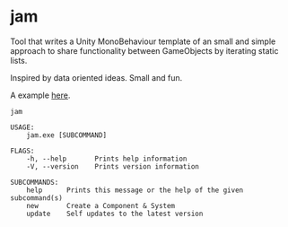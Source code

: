 # jam

Tool that writes a Unity MonoBehaviour template of an small and simple approach
to share functionality between GameObjects by iterating static lists.

Inspired by data oriented ideas. Small and fun.

A example [here](https://github.com/alvivar/lions).

    jam

    USAGE:
        jam.exe [SUBCOMMAND]

    FLAGS:
        -h, --help       Prints help information
        -V, --version    Prints version information

    SUBCOMMANDS:
        help      Prints this message or the help of the given subcommand(s)
        new       Create a Component & System
        update    Self updates to the latest version

